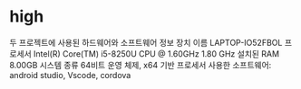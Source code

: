 # high
두 프로젝트에 사용된 하드웨어와 소프트웨어 정보
장치 이름	LAPTOP-IO52FBOL
프로세서	Intel(R) Core(TM) i5-8250U CPU @ 1.60GHz   1.80 GHz
설치된 RAM	8.00GB
시스템 종류	64비트 운영 체제, x64 기반 프로세서
사용한 소프트웨어: android studio, Vscode, cordova
